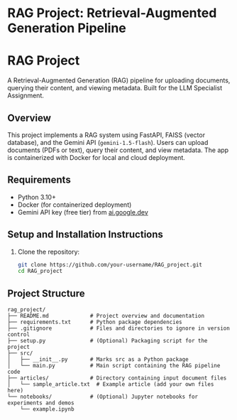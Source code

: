 # RAG Project: Retrieval-Augmented Generation Pipeline

# RAG Project

A Retrieval-Augmented Generation (RAG) pipeline for uploading documents, querying their content, and viewing metadata. Built for the LLM Specialist Assignment.

## Overview
This project implements a RAG system using FastAPI, FAISS (vector database), and the Gemini API (`gemini-1.5-flash`). Users can upload documents (PDFs or text), query their content, and view metadata. The app is containerized with Docker for local and cloud deployment.

## Requirements
- Python 3.10+
- Docker (for containerized deployment)
- Gemini API key (free tier) from [ai.google.dev](https://ai.google.dev)

## Setup and Installation Instructions
1. Clone the repository:
   ```bash
   git clone https://github.com/your-username/RAG_project.git
   cd RAG_project
   
## Project Structure

```plaintext
rag_project/
├── README.md             # Project overview and documentation
├── requirements.txt      # Python package dependencies
├── .gitignore            # Files and directories to ignore in version control
├── setup.py              # (Optional) Packaging script for the project
├── src/
│   ├── __init__.py       # Marks src as a Python package
│   └── main.py           # Main script containing the RAG pipeline code
├── articles/             # Directory containing input document files
│   └── sample_article.txt  # Example article (add your own files here)
└── notebooks/            # (Optional) Jupyter notebooks for experiments and demos
    └── example.ipynb
